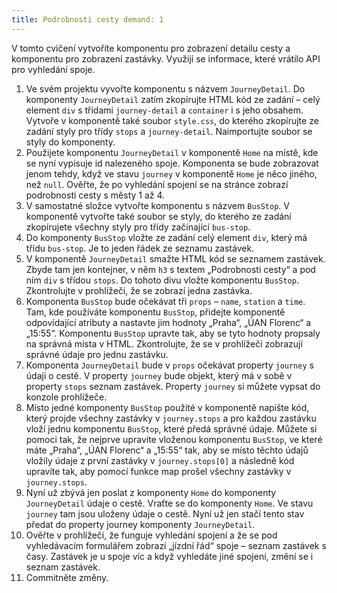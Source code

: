 ```yaml
---
title: Podrobnosti cesty demand: 1
---
```


V tomto cvičení vytvoříte komponentu pro zobrazení detailu cesty a komponentu pro zobrazení zastávky. Využijí se informace, které vrátilo API pro vyhledání
spoje.

1. Ve svém projektu vyvořte komponentu s názvem `JourneyDetail`. Do komponenty `JourneyDetail` zatím zkopírujte HTML kód ze zadání – celý element `div` s
   třídami `journey-detail` a `container` i s jeho obsahem. Vytvoře v komponentě také soubor `style.css`, do kterého zkopírujte ze zadání styly pro
   třídy `stops` a `journey-detail`. Naimportujte soubor se styly do komponenty.
1. Použijete komponentu `JourneyDetail` v komponentě `Home` na místě, kde se nyní vypisuje id nalezeného spoje. Komponenta se bude zobrazovat jenom tehdy, když
   ve stavu `journey` v komponentě `Home` je něco jiného, než `null`. Ověřte, že po vyhledání spojení se na stránce zobrazí podrobnosti cesty s městy 1 až 4.
1. V samostatné složce vytvořte komponentu s názvem `BusStop`. V komponentě vytvořte také soubor se styly, do kterého ze zadání zkopírujete všechny styly pro
   třídy začínající `bus-stop`.
1. Do komponenty `BusStop` vložte ze zadání celý element `div`, který má třídu `bus-stop`. Je to jeden řádek ze seznamu zastávek.
1. V komponentě `JourneyDetail` smažte HTML kód se seznamem zastávek. Zbyde tam jen kontejner, v něm `h3` s textem „Podrobnosti cesty“ a pod ním `div` s
   třídou `stops`. Do tohoto divu vložte komponentu `BusStop`. Zkontrolujte v prohlížeči, že se zobrazí jedna zastávka.
1. Komponenta `BusStop` bude očekávat tři `props` – `name`, `station` a `time`. Tam, kde používáte komponentu `BusStop`, přidejte komponentě odpovídající
   atributy a nastavte jim hodnoty „Praha“, „ÚAN Florenc“ a „15:55“. Komponentu `BusStop` upravte tak, aby se tyto hodnoty propsaly na správná místa v HTML.
   Zkontrolujte, že se v prohlížeči zobrazují správné údaje pro jednu zastávku.
1. Komponenta `JourneyDetail` bude v `props` očekávat property `journey` s údaji o cestě. V property `journey` bude objekt, který má v sobě v property `stops`
   seznam zastávek. Property `journey` si můžete vypsat do konzole prohlížeče.
1. Místo jedné komponenty `BusStop` použité v komponentě napište kód, který projde všechny zastávky v `journey.stops` a pro každou zastávku vloží jednu
   komponentu `BusStop`, které předá správné údaje. Můžete si pomoci tak, že nejprve upravíte vloženou komponentu `BusStop`, ve které máte „Praha“, „ÚAN
   Florenc“ a „15:55“ tak, aby se místo těchto údajů vložily údaje z první zastávky v `journey.stops[0]` a následně kód upravíte tak, aby pomocí funkce map
   prošel všechny zastávky v `journey.stops`.
1. Nyní už zbývá jen poslat z komponenty `Home` do komponenty `JourneyDetail` údaje o cestě. Vraťte se do komponenty `Home`. Ve stavu `journey` tam jsou uloženy
   údaje o cestě. Nyní už jen stačí tento stav předat do property journey komponenty `JourneyDetail`.
1. Ověřte v prohlížeči, že funguje vyhledání spojení a že se pod vyhledávacím formulářem zobrazí „jízdní řád“ spoje – seznam zastávek s časy. Zastávek je u
   spoje víc a když vyhledáte jiné spojení, změní se i seznam zastávek.
1. Commitněte změny.
